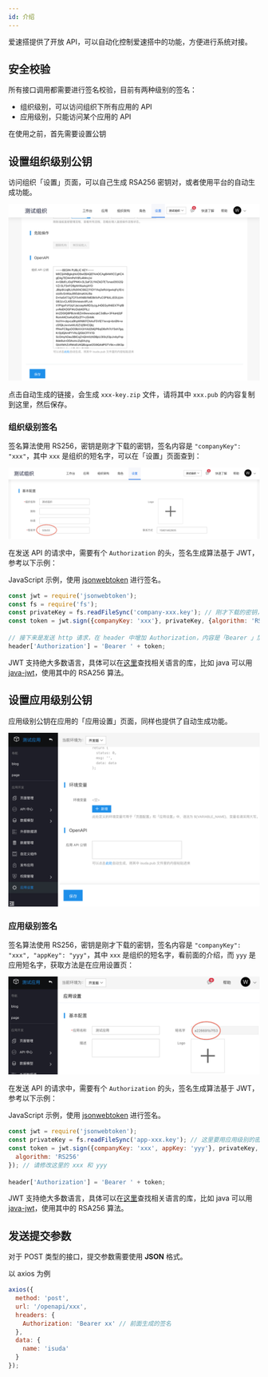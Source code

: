 ```yaml
---
id: 介绍
---
```


爱速搭提供了开放 API，可以自动化控制爱速搭中的功能，方便进行系统对接。

## 安全校验

所有接口调用都需要进行签名校验，目前有两种级别的签名：

- 组织级别，可以访问组织下所有应用的 API
- 应用级别，只能访问某个应用的 API

在使用之前，首先需要设置公钥

## 设置组织级别公钥

访问组织「设置」页面，可以自己生成 RSA256 密钥对，或者使用平台的自动生成功能。

![image.png](/img/API/介绍/image_9420660.png)

点击自动生成的链接，会生成 `xxx-key.zip` 文件，请将其中 `xxx.pub` 的内容复制到这里，然后保存。

### 组织级别签名

签名算法使用 RS256，密钥是刚才下载的密钥，签名内容是 `"companyKey": "xxx"`，其中 `xxx` 是组织的短名字，可以在「设置」页面查到：

![key.png](/img/API/介绍/xx_b525a02.png)

在发送 API 的请求中，需要有个 `Authorization` 的头，签名生成算法基于 JWT，参考以下示例：

JavaScript 示例，使用 [jsonwebtoken](https://github.com/auth0/node-jsonwebtoken) 进行签名。

```javascript
const jwt = require('jsonwebtoken');
const fs = require('fs');
const privateKey = fs.readFileSync('company-xxx.key'); // 刚才下载的密钥，注意这里用的是密钥，不是公钥
const token = jwt.sign({companyKey: 'xxx'}, privateKey, {algorithm: 'RS256'}); // 将这里的 xxx 改成签名查到的短名字

// 接下来是发送 http 请求，在 header 中增加 Authorization，内容是「Bearer 」加上之前的生成的 token，这个 token 应该在每次提交的时候生成，为了避免重放攻击，默认 jwt 中会有 iat 时间戳，爱速搭会拒绝超过 1 分钟的签名
header['Authorization'] = 'Bearer ' + token;
```

JWT 支持绝大多数语言，具体可以在[这里](https://jwt.io/#libraries-io)查找相关语言的库，比如 java 可以用 [java-jwt](https://github.com/auth0/java-jwt)，使用其中的 RSA256 算法。

## 设置应用级别公钥

应用级别公钥在应用的「应用设置」页面，同样也提供了自动生成功能。

![image.png](/img/API/介绍/image_4d3a04a.png)

### 应用级别签名

签名算法使用 RS256，密钥是刚才下载的密钥，签名内容是 `"companyKey": "xxx", "appKey": "yyy"`，其中 `xxx` 是组织的短名字，看前面的介绍，而 `yyy` 是应用短名字，获取方法是在应用设置页：

![Screen Shot.png](/img/API/介绍/image_72d856f.png)

在发送 API 的请求中，需要有个 `Authorization` 的头，签名生成算法基于 JWT，参考以下示例：

JavaScript 示例，使用 [jsonwebtoken](https://github.com/auth0/node-jsonwebtoken) 进行签名。

```javascript
const jwt = require('jsonwebtoken');
const privateKey = fs.readFileSync('app-xxx.key'); // 这里要用应用级别的密钥
const token = jwt.sign({companyKey: 'xxx', appKey: 'yyy'}, privateKey, {
  algorithm: 'RS256'
}); // 请修改这里的 xxx 和 yyy

header['Authorization'] = 'Bearer ' + token;
```

JWT 支持绝大多数语言，具体可以在[这里](https://jwt.io/#libraries-io)查找相关语言的库，比如 java 可以用 [java-jwt](https://github.com/auth0/java-jwt)，使用其中的 RSA256 算法。

## 发送提交参数

对于 POST 类型的接口，提交参数需要使用 **JSON** 格式。

以 axios 为例

```javascript
axios({
  method: 'post',
  url: '/openapi/xxx',
  hreaders: {
    Authorization: 'Bearer xx' // 前面生成的签名
  },
  data: {
    name: 'isuda'
  }
});
```
